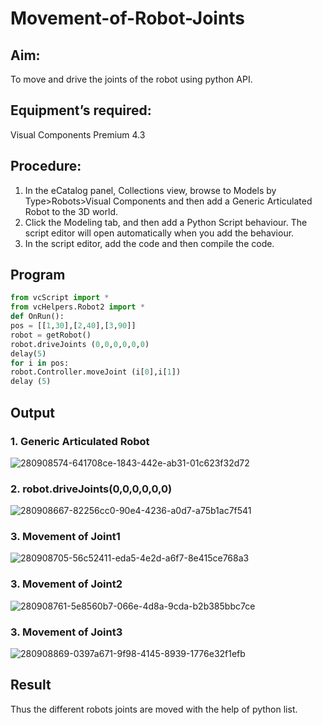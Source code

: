 # Movement-of-Robot-Joints
## Aim:  
To move and drive the joints of the robot using python API.

## Equipment’s required:

Visual Components Premium 4.3

## Procedure:

1. 	In the eCatalog panel, Collections view, browse to Models by Type>Robots>Visual Components and then add a Generic Articulated Robot to the 3D world.
2. 	Click the Modeling tab, and then add a Python Script behaviour. The script editor will open automatically when you add the behaviour.
3. 	In the script editor, add the code and then compile the code.

## Program
```python
from vcScript import *
from vcHelpers.Robot2 import *
def OnRun():
pos = [[1,30],[2,40],[3,90]]
robot = getRobot()
robot.driveJoints (0,0,0,0,0,0)
delay(5)
for i in pos:
robot.Controller.moveJoint (i[0],i[1])
delay (5)
```
## Output
### 1. Generic Articulated Robot
![280908574-641708ce-1843-442e-ab31-01c623f32d72](https://github.com/S-ARVIND01/Movement-of-Robot-Joints/assets/118707337/41504bb7-8726-4a0a-af99-2b639434eefc)

### 2. robot.driveJoints(0,0,0,0,0,0)
![280908667-82256cc0-90e4-4236-a0d7-a75b1ac7f541](https://github.com/S-ARVIND01/Movement-of-Robot-Joints/assets/118707337/8c4169e2-28ef-4d1d-9ba8-7fca7e2c12f7)

### 3. Movement of Joint1
![280908705-56c52411-eda5-4e2d-a6f7-8e415ce768a3](https://github.com/S-ARVIND01/Movement-of-Robot-Joints/assets/118707337/4e61b332-7ba4-4f80-b0ec-e59d217539eb)

### 3. Movement of Joint2
![280908761-5e8560b7-066e-4d8a-9cda-b2b385bbc7ce](https://github.com/S-ARVIND01/Movement-of-Robot-Joints/assets/118707337/da0b4577-9004-4111-9053-3baf1fff92dc)

### 3. Movement of Joint3
![280908869-0397a671-9f98-4145-8939-1776e32f1efb](https://github.com/S-ARVIND01/Movement-of-Robot-Joints/assets/118707337/20ac24ae-ddf0-472e-9ccc-eaa69cf89b95)

## Result 
Thus the different robots joints are moved with the help of python list.


